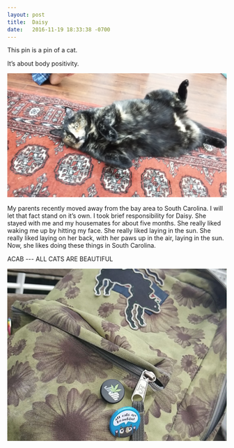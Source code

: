 ```yaml
---
layout: post
title:  Daisy
date:   2016-11-19 18:33:38 -0700
---
```


This pin is a pin of a cat.

It’s about body positivity.

![Big Daisy lying on her back.](/img/daisy.jpg)


My parents recently moved away from the bay area to South Carolina. I will let that fact stand on it’s own. I took brief responsibility for Daisy. She stayed with me and my housemates for about five months. She really liked waking me up by hitting my face. She really liked laying in the sun. She really liked laying on her back, with her paws up in the air, laying in the sun. Now, she likes doing these things in South Carolina.


ACAB --- ALL CATS ARE BEAUTIFUL

![Daisy ACAB button on a backpack.](/img/daisy_button.jpg)

